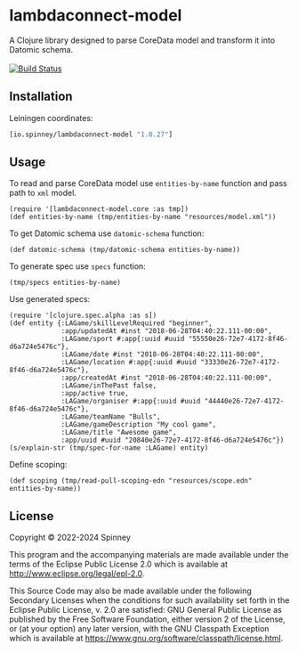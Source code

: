 # lambdaconnect-model

A Clojure library designed to parse CoreData model and transform it into Datomic schema. <br> <br>
[![Build Status](https://app.travis-ci.com/spinneyio/lambdaconnect-model.svg?branch=master)](https://app.travis-ci.com/spinneyio/lambdaconnect-model)

## Installation

Leiningen coordinates:
```clojure
[io.spinney/lambdaconnect-model "1.0.27"]
```

## Usage

To read and parse CoreData model use `entities-by-name` function and pass path to `xml` model.

```
(require '[lambdaconnect-model.core :as tmp])
(def entities-by-name (tmp/entities-by-name "resources/model.xml"))
```

To get Datomic schema use `datomic-schema` function:

```
(def datomic-schema (tmp/datomic-schema entities-by-name))
```

To generate spec use `specs` function:

```
(tmp/specs entities-by-name)
```

Use generated specs:

```
(require '[clojure.spec.alpha :as s])
(def entity {:LAGame/skillLevelRequired "beginner",
             :app/updatedAt #inst "2018-06-28T04:40:22.111-00:00",
             :LAGame/sport #:app{:uuid #uuid "55550e26-72e7-4172-8f46-d6a724e5476c"},
             :LAGame/date #inst "2018-06-28T04:40:22.111-00:00",
             :LAGame/location #:app{:uuid #uuid "33330e26-72e7-4172-8f46-d6a724e5476c"},
             :app/createdAt #inst "2018-06-28T04:40:22.111-00:00",
             :LAGame/inThePast false,
             :app/active true,
             :LAGame/organiser #:app{:uuid #uuid "44440e26-72e7-4172-8f46-d6a724e5476c"},
             :LAGame/teamName "Bulls",
             :LAGame/gameDescription "My cool game",
             :LAGame/title "Awesome game",
             :app/uuid #uuid "20840e26-72e7-4172-8f46-d6a724e5476c"})
(s/explain-str (tmp/spec-for-name :LAGame) entity)
```

Define scoping:

```
(def scoping (tmp/read-pull-scoping-edn "resources/scope.edn" entities-by-name))
```

## License

Copyright © 2022-2024 Spinney

This program and the accompanying materials are made available under the
terms of the Eclipse Public License 2.0 which is available at
http://www.eclipse.org/legal/epl-2.0.

This Source Code may also be made available under the following Secondary
Licenses when the conditions for such availability set forth in the Eclipse
Public License, v. 2.0 are satisfied: GNU General Public License as published by
the Free Software Foundation, either version 2 of the License, or (at your
option) any later version, with the GNU Classpath Exception which is available
at https://www.gnu.org/software/classpath/license.html.
